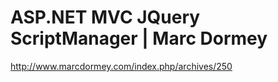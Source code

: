 <!--
id: 221430959
link: http://kevinisom.info/post/221430959/asp-net-mvc-jquery-scriptmanager-marc-dormey
slug: asp-net-mvc-jquery-scriptmanager-marc-dormey
date: Sat Oct 24 2009 15:04:08 GMT+1300 (NZDT)
raw: {"blog_name":"kevinisom","id":221430959,"post_url":"http://kevinisom.info/post/221430959/asp-net-mvc-jquery-scriptmanager-marc-dormey","slug":"asp-net-mvc-jquery-scriptmanager-marc-dormey","type":"link","date":"2009-10-24 02:04:08 GMT","timestamp":1256349848,"state":"published","format":"html","reblog_key":"yMn9VkBp","tags":[],"short_url":"http://tmblr.co/Zw68YyDCiIl","highlighted":[],"feed_item":"http://www.marcdormey.com/index.php/archives/250","from_feed_id":"650234","note_count":0,"title":"ASP.NET MVC JQuery ScriptManager |  Marc Dormey","url":"http://www.marcdormey.com/index.php/archives/250","description":""}
publish: 2009-10-024
tags: 
title: ASP.NET MVC JQuery ScriptManager |  Marc Dormey
-->


ASP.NET MVC JQuery ScriptManager |  Marc Dormey
===============================================

<http://www.marcdormey.com/index.php/archives/250>

